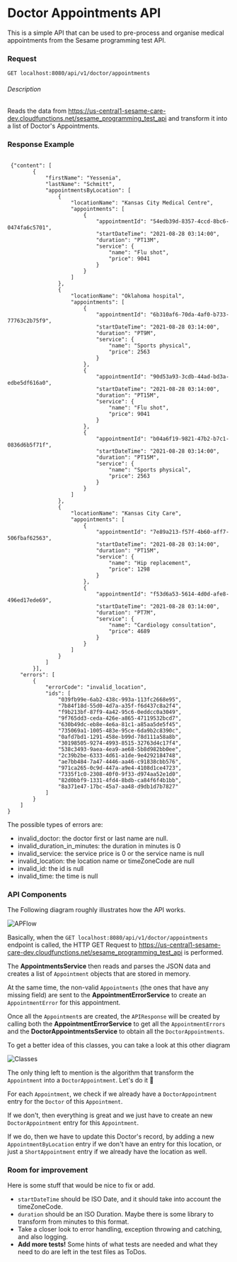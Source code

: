 # Doctor Appointments API
This is a simple API that can be used to pre-process and organise medical appointments from the Sesame programming test API.


### Request
`GET localhost:8080/api/v1/doctor/appointments`


###### Description
Reads the data from https://us-central1-sesame-care-dev.cloudfunctions.net/sesame_programming_test_api and transform it into a list of Doctor's Appointments.



### Response Example
```

 {"content": [
        {
            "firstName": "Yessenia",
            "lastName": "Schmitt",
            "appointmentsByLocation": [
                {
                    "locationName": "Kansas City Medical Centre",
                    "appointments": [
                        {
                            "appointmentId": "54edb39d-8357-4ccd-8bc6-0474fa6c5701",
                            "startDateTime": "2021-08-28 03:14:00",
                            "duration": "PT13M",
                            "service": {
                                "name": "Flu shot",
                                "price": 9041
                            }
                        }
                    ]
                },
                {
                    "locationName": "Oklahoma hospital",
                    "appointments": [
                        {
                            "appointmentId": "6b310af6-70da-4af0-b733-77763c2b75f9",
                            "startDateTime": "2021-08-28 03:14:00",
                            "duration": "PT9M",
                            "service": {
                                "name": "Sports physical",
                                "price": 2563
                            }
                        },
                        {
                            "appointmentId": "90d53a93-3cdb-44ad-bd3a-edbe5df616a0",
                            "startDateTime": "2021-08-28 03:14:00",
                            "duration": "PT15M",
                            "service": {
                                "name": "Flu shot",
                                "price": 9041
                            }
                        },
                        {
                            "appointmentId": "b04a6f19-9821-47b2-b7c1-0836d6b5f71f",
                            "startDateTime": "2021-08-28 03:14:00",
                            "duration": "PT15M",
                            "service": {
                                "name": "Sports physical",
                                "price": 2563
                            }
                        }
                    ]
                },
                {
                    "locationName": "Kansas City Care",
                    "appointments": [
                        {
                            "appointmentId": "7e89a213-f57f-4b60-aff7-506fbaf62563",
                            "startDateTime": "2021-08-28 03:14:00",
                            "duration": "PT15M",
                            "service": {
                                "name": "Hip replacement",
                                "price": 1298
                            }
                        },
                        {
                            "appointmentId": "f53d6a53-5614-4d0d-afe8-496ed17ede69",
                            "startDateTime": "2021-08-28 03:14:00",
                            "duration": "PT7M",
                            "service": {
                                "name": "Cardiology consultation",
                                "price": 4689
                            }
                        }
                    ]
                }
            ]
        }],
    "errors": [
        {
            "errorCode": "invalid_location",
            "ids": [
                "039fb99e-6ab2-438c-993a-113fc2668e95",
                "7b84f18d-55d0-4d7a-a35f-f6d437c8a2f4",
                "f9b213bf-87f9-4a42-95c6-0eddcc0a3049",
                "9f765dd3-ceda-426e-a865-47119532bcd7",
                "630b49dc-eb8e-4e6a-81c1-a85aa5de5f45",
                "735069a1-1005-483e-95ce-6da9b2c8390c",
                "0afd7bd1-1291-458e-b99d-78d111a58a8b",
                "30198505-9274-4993-8515-32763d4c17f4",
                "538c3493-9aea-4ea9-ae68-5b8d982bb0ee",
                "2c39b2be-6333-4d61-a1de-9e4292184748",
                "ae7bb484-7a47-4446-aa46-c91838cbb576",
                "971ca265-0c9d-447a-a9e4-4108d1ce4723",
                "7335f1c0-2308-40f0-9f33-d974aa52e1d0",
                "82d0bbf9-1331-4fd4-8bdb-ca84f6f4b1bb",
                "8a371e47-17bc-45a7-aa48-d9db1d7b7827"
            ]
        }
    ]
}

```

The possible types of errors are:

- invalid_doctor: the doctor first or last name are null.
- invalid_duration_in_minutes: the duration in minutes is 0
- invalid_service: the service price is 0 or the service name is null
- invalid_location: the location name or timeZoneCode are null
- invalid_id: the id is null
- invalid_time: the time is null


### API Components

The Following diagram roughly illustrates how the API works.

![APFlow](https://user-images.githubusercontent.com/8027371/131234481-139ccf94-8c5c-4f52-beb0-d6ac1c87500b.png)


Basically, when the `GET localhost:8080/api/v1/doctor/appointments` endpoint is called, the HTTP GET Request to https://us-central1-sesame-care-dev.cloudfunctions.net/sesame_programming_test_api is performed. 

The **AppointmentsService** then reads and parses the JSON data and creates a list of `Appointment` objects that are stored in memory. 

At the same time, the non-valid `Appointments` (the ones that have any missing field) are sent to the **AppointmentErrorService** to create an `AppointmentError` for this appointment.

Once all the `Appointment`s are created, the `APIResponse` will be created by calling both the **AppointmentErrorService** to get all the `AppointmentErrors` and the **DoctorAppointmentsService** to obtain all the `DoctorAppointments`. 

To get a better idea of this classes, you can take a look at this other diagram

![Classes](https://user-images.githubusercontent.com/8027371/131234575-642cb362-9868-43d6-943f-9d857f14ea31.png)

The only thing left to mention is the algorithm that transform the `Appointment` into a `DoctorAppointment`. Let's do it 🚀 

For each `Appointment`, we check if we already have a `DoctorAppointment` entry for the `Doctor` of this `Appointment`.

If we don't, then everything is great and we just have to create an new `DoctorAppointment` entry for this `Appointment`.

If we do, then we have to update this Doctor's record, by adding a new `AppointmentByLocation` entry if we don't have an entry for this location, or just a `ShortAppointment` entry if we already have the location as well.


### Room for improvement

Here is some stuff that would be nice to fix or add.

- `startDateTime` should be ISO Date, and it should take into account the timeZoneCode.
- `duration` should be an ISO Duration. Maybe there is some library to transform from minutes to this format.
- Take a closer look to error handling, exception throwing and catching, and also logging.
- **Add more tests!** Some hints of what tests are needed and what they need to do are left in the test files as ToDos.

